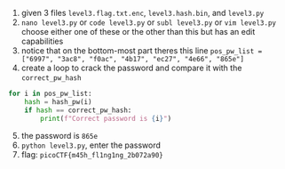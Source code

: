 1. given 3 files `level3.flag.txt.enc`, `level3.hash.bin`, and `level3.py`
2. `nano level3.py` or `code level3.py` or `subl level3.py` or `vim level3.py` choose either one of these or the other than this but has an edit capabilities
3. notice that on the bottom-most part theres this line `pos_pw_list = ["6997", "3ac8", "f0ac", "4b17", "ec27", "4e66", "865e"]`
4. create a loop to crack the password and compare it with the `correct_pw_hash`
``` py
for i in pos_pw_list:
    hash = hash_pw(i)
    if hash == correct_pw_hash:
        print(f"Correct password is {i}")
```
5. the password is `865e`
6. `python level3.py`, enter the password
7. flag: `picoCTF{m45h_fl1ng1ng_2b072a90}`
